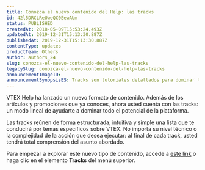 ```yaml
---
title: Conozca el nuevo contenido del Help: las tracks
id: 42l5DRCLReUweQC0EewAUm
status: PUBLISHED
createdAt: 2018-05-09T15:53:24.493Z
updatedAt: 2019-12-31T15:13:30.887Z
publishedAt: 2019-12-31T15:13:30.887Z
contentType: updates
productTeam: Others
author: authors_24
slug: conozca-el-nuevo-contenido-del-help-las-tracks
legacySlug: conozca-el-nuevo-contenido-del-help-las-tracks
announcementImageID: 
announcementSynopsisES: Tracks son tutoriales detallados para dominar todo el potencial de la plataforma VTEX.
---
```


VTEX Help ha lanzado un nuevo formato de contenido. Además de los artículos y promociones que ya conoces, ahora usted cuenta con las tracks: un modo lineal de ayudarte a dominar todo el potencial de la plataforma.

Las tracks reúnen de forma estructurada, intuitiva y simple una lista que te conducirá por temas específicos sobre VTEX. No importa su nivel técnico o la complejidad de la acción que desea ejecutar: al final de cada track, usted tendrá total comprensión del asunto abordado.

Para empezar a explorar este nuevo tipo de contenido, accede a [este link](http://help.vtex.com/es/tracks) o haga clic en el elemento __Tracks__ del menú superior.
